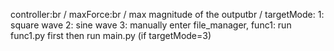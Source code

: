 controller:br /
  maxForce:br /
    max magnitude of the outputbr /
  targetMode:
    1: square wave
    2: sine wave
    3: manually enter
file_manager, func1:
  run func1.py first then run main.py (if targetMode=3)
